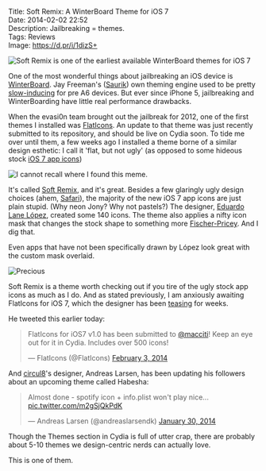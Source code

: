 Title: Soft Remix: A WinterBoard Theme for iOS 7  
Date: 2014-02-02 22:52  
Description: Jailbreaking = themes.  
Tags: Reviews  
Image: https://d.pr/i/1dizS+  

![Soft Remix is one of the earliest available WinterBoard themes for iOS 7](https://d.pr/i/1d78E+ "Soft Remix is one of the earliest available WinterBoard themes for iOS 7")
<!-- {.screenshot .iphone} -->

One of the most wonderful things about jailbreaking an iOS device is [WinterBoard][1]. Jay Freeman's ([Saurik][2]) own theming engine used to be pretty [slow-inducing][3] for pre A6 devices. But ever since iPhone 5, jailbreaking and WinterBoarding have little real performance drawbacks. 

When the evasi0n team brought out the jailbreak for 2012, one of the first themes I installed was [FlatIcons][4]. An update to that theme was just recently submitted to its repository, and should be live on Cydia soon. To tide me over until them, a few weeks ago I installed a theme borne of a similar design esthetic: I call it 'flat, but not ugly' (as opposed to some hideous stock [iOS 7 app icons][5])

![I cannot recall where I found this meme.](https://d.pr/i/179Co+ "Soft Remix is one of the earliest available WinterBoard themes for iOS 7")
<!-- {style="max-width: 75%;"} -->

It's called [Soft Remix][6], and it's great. Besides a few glaringly ugly design choices (ahem, [Safari][7]), the majority of the new iOS 7 app icons are just plain stupid. (Why neon Jony? Why not pastels?) The designer, [Eduardo Lane López][8], created some 140 icons. The theme also applies a nifty icon mask that changes the stock shape to something more [Fischer-Pricey][9]. And I dig that. 

Even apps that have not been specifically drawn by López look great with the custom mask overlaid. 

![Precious](https://d.pr/i/1dizS+ "Precious")
<!-- {.screenshot .iphone} -->

Soft Remix is a theme worth checking out if you tire of the ugly stock app icons as much as I do. And as stated previously, I am anxiously awaiting FlatIcons for iOS 7, which the designer has been [teasing][10] for weeks. 

He tweeted this earlier today:

<blockquote lang="en"><p>FlatIcons for iOS7 v1.0 has been submitted to <a href="https://twitter.com/macciti" title="Macciti on Twitter">@macciti</a>! Keep an eye out for it in Cydia. Includes over 500 icons!</p>&mdash; FlatIcons (@FlatIcons) <a href="https://twitter.com/FlatIcons/status/430179506523889665" title="FlatIcons on Twitter">February 3, 2014</a></blockquote>

And [circul8][11]'s designer, Andreas Larsen, has been updating his followers about an upcoming theme called Habesha:

<blockquote lang="en"><p>Almost done - spotify icon + info.plist won&#39;t play nice... <a href="http://t.co/m2gSjQkPdK" title="Habesha theme teaser">pic.twitter.com/m2gSjQkPdK</a></p>&mdash; Andreas Larsen (@andreaslarsendk) <a href="https://twitter.com/andreaslarsendk/status/428945236166180864" title="Andreas Larsen on Twitter">January 30, 2014</a></blockquote>

Though the Themes section in Cydia is full of utter crap, there are probably about 5-10 themes we design-centric nerds can actually love.

This is one of them.

[1]: http://cydia.saurik.com/package/winterboard/ "WinterBoard"
[2]: https://twitter.com/saurik "Saurik on Twitter"
[3]: http://www.ifans.com/forums/threads/do-not-install-winterboard.368107/ "Don't install WinterBoard"
[4]: http://www.flaticonsios.com/ "FlatIcons jailbreak theme for iOS 6"
[5]: http://www.cultofmac.com/231223/ios-7-reminds-us-to-be-careful-what-we-wish-for/ "iOS 7: be careful what you wish for"
[6]: http://moreinfo.thebigboss.org/moreinfo/depiction.php?file=softremixios7themeDp "The BigBoss repository"
[7]: http://iosguides.net/wp-content/uploads/2013/06/Safari-Icons-Comparison.jpg "Safari icons compared"
[8]: https://twitter.com/MagWhiz "MagWhiz on Twitter"
[9]: http://techcrunch.com/2013/06/14/i-think-we-can-all-agree-this-is-better-than-apples-ios-7-redesign-right/ "This is better than iOS 7"
[10]: http://www.flaticonsios.com/ios-7-flaticons-compatibility-coming-soon/ "FlatIcons for iOS 7 coming soon"
[11]: http://www.idownloadblog.com/2013/05/18/circul8-theme-iphone-ipad/ "iDownloadBlog on circul8"